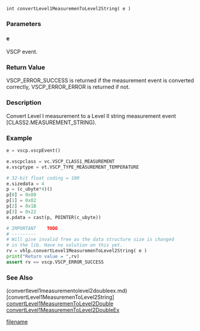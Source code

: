 

```clike
int convertLevel1MeasuremenToLevel2String( e )
```

### Parameters

#### e
VSCP event.

### Return Value
VSCP_ERROR_SUCCESS is returned if the measurement event is converted correctly, VSCP_ERROR_ERROR is returned if not. 

### Description
Convert Level I measurement to a Level II string measurement event [CLASS2.MEASUREMENT_STRING). 

### Example

```python
e = vscp.vscpEvent()

e.vscpclass = vc.VSCP_CLASS1_MEASUREMENT
e.vscptype = vt.VSCP_TYPE_MEASUREMENT_TEMPERATURE

# 32-bit float coding = 100
e.sizedata = 4
p = (c_ubyte*4)()
p[0] = 0x80
p[1] = 0x02
p[2] = 0x1B
p[3] = 0x22
e.pdata = cast(p, POINTER(c_ubyte))

# IMPORTANT    TODO
# ---------
# Will give invalid free as the data structure size is changed
# in the lib. Have no solution on this yet.
rv = vhlp.convertLevel1MeasuremenToLevel2String( e )
print("Return value = ",rv)
assert rv == vscp.VSCP_ERROR_SUCCESS
```

### See Also
(convertlevel1measurementolevel2doubleex.md)
[convertLevel1MeasuremenToLevel2String]
[convertLevel1MeasuremenToLevel2Double](convertlevel1measurementolevel2double.md)
[convertLevel1MeasuremenToLevel2DoubleEx](convertlevel1measurementolevel2string.md)


[filename](./bottom_copyright.md ':include')

